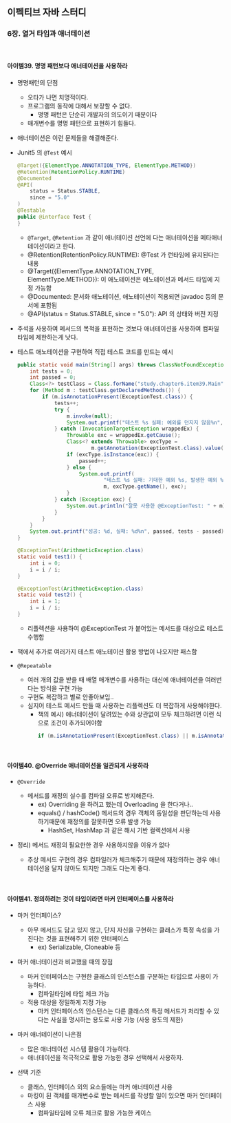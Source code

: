 ## 이펙티브 자바 스터디

### 6장. 열거 타입과 애너테이션

<br>

#### 아이템39. 명명 패턴보다 애너테이션을 사용하라

- 명명패턴의 단점
    - 오타가 나면 치명적이다.
    - 프로그램의 동작에 대해서 보장할 수 없다.
        - 명명 패턴은 단순히 개발자의 의도이기 때문이다
    - 매개변수를 명명 패턴으로 표현하기 힘들다.
 
- 애너테이션은 이런 문제들을 해결해준다.
- Junit5 의 ```@Test``` 예시
    ```java
    @Target({ElementType.ANNOTATION_TYPE, ElementType.METHOD})
    @Retention(RetentionPolicy.RUNTIME)
    @Documented
    @API(
        status = Status.STABLE,
        since = "5.0"
    )
    @Testable
    public @interface Test {
    }
    ```
    - ```@Target```, ```@Retention``` 과 같이 애너테이션 선언에 다는 애너테이션을 메타애너테이션이라고 한다.
    - @Retention(RetentionPolicy.RUNTIME): @Test 가 런타임에 유지된다는 내용
    - @Target({ElementType.ANNOTATION_TYPE, ElementType.METHOD}): 이 애노테이션은 애노테이션과 메서드 타입에 지정 가능함
    - @Documented: 문서화 애노테이션, 애노테이션이 적용되면 javadoc 등의 문서에 포함됨
    - @API(status = Status.STABLE, since = "5.0"): API 의 상태와 버전 지정
 
- 주석을 사용하여 메서드의 목적을 표현하는 것보다 애너테이션을 사용하여 컴파일타임에 제한하는게 낫다.

- 테스트 애노테이션을 구현하여 직접 테스트 코드를 만드는 예시
    ```java
    public static void main(String[] args) throws ClassNotFoundException {
        int tests = 0;
        int passed = 0;
        Class<?> testClass = Class.forName("study.chapter6.item39.Main");
        for (Method m : testClass.getDeclaredMethods()) {
            if (m.isAnnotationPresent(ExceptionTest.class)) {
                tests++;
                try {
                    m.invoke(null);
                    System.out.printf("테스트 %s 실패: 예외를 던지지 않음%n", m);
                } catch (InvocationTargetException wrappedEx) {
                    Throwable exc = wrappedEx.getCause();
                    Class<? extends Throwable> excType =
                            m.getAnnotation(ExceptionTest.class).value();
                    if (excType.isInstance(exc)) {
                        passed++;
                    } else {
                        System.out.printf(
                                "테스트 %s 실패: 기대한 예외 %s, 발생한 예외 %s%n",
                                m, excType.getName(), exc);
                    }
                } catch (Exception exc) {
                    System.out.println("잘못 사용한 @ExceptionTest: " + m);
                }
            }
        }
        System.out.printf("성공: %d, 실패: %d%n", passed, tests - passed);
    }

    @ExceptionTest(ArithmeticException.class)
    static void test1() {
        int i = 0;
        i = i / i;
    }

    @ExceptionTest(ArithmeticException.class)
    static void test2() {
        int i = 1;
        i = i / i;
    }
    ```
    - 리플렉션을 사용하여 @ExceptionTest 가 붙어있는 메서드를 대상으로 테스트 수행함

- 책에서 추가로 여러가지 테스트 애노테이션 활용 방법이 나오지만 패스함

- ```@Repeatable```
    - 여러 개의 값을 받을 때 배열 매개변수를 사용하는 대신에 애너테이션을 여러번 다는 방식을 구현 가능
    - 구현도 복잡하고 별로 안좋아보임..
    - 심지어 테스트 메서드 만들 때 사용하는 리플렉션도 더 복잡하게 사용해야한다.
        - 책의 예시) 애너테이션이 달려있는 수와 상관없이 모두 체크하려면 이런 식으로 조건이 추가되어야함
            ```java
            if (m.isAnnotationPresent(ExceptionTest.class) || m.isAnnotationPresent(ExceptionTestContainer.class))
            ```

<br>

#### 아이템40. @Override 애너테이션을 일관되게 사용하라

- ```@Override```
    - 메서드를 재정의 실수를 컴파일 오류로 방지해준다.
        - ex) Overriding 을 하려고 했는데 Overloading 을 한다거나..
        - equals() / hashCode() 메서드의 경우 객체의 동일성을 판단하는데 사용하기때문에 재정의를 잘못하면 오류 발생 가능
            - HashSet, HashMap 과 같은 해시 기반 컬렉션에서 사용

- 정리) 메서드 재정의 필요한한 경우 사용하지않을 이유가 없다
    - 추상 메서드 구현의 경우 컴파일러가 체크해주기 때문에 재정의하는 경우 애너테이션을 달지 않아도 되지만 그래도 다는게 좋다.

<br>

#### 아이템41. 정의하려는 것이 타입이라면 마커 인터페이스를 사용하라

- 마커 인터페이스?
    - 아무 메서드도 담고 있지 않고, 단지 자신을 구현하는 클래스가 특정 속성을 가진다는 것을 표현해주기 위한 인터페이스
        - ex) Serializable, Cloneable 등

- 마커 애너테이션과 비교했을 때의 장점
    - 마커 인터페이스는 구현한 클래스의 인스턴스를 구분하는 타입으로 사용이 가능하다.
        - 컴파일타임에 타입 체크 가능
    - 적용 대상을 정밀하게 지정 가능
        - 마커 인터페이스의 인스턴스는 다른 클래스의 특정 메서드가 처리할 수 있다는 사실을 명시하는 용도로 사용 가능 (사용 용도의 제한) 
 
- 마커 애너테이션이 나은점
    - 많은 애너테이션 시스템 활용이 가능하다.
    - 애너테이션을 적극적으로 활용 가능한 경우 선택해서 사용하자.
 
- 선택 기준
    - 클래스, 인터페이스 외의 요소들에는 마커 애너테이션 사용
    - 마킹이 된 객체를 매개변수로 받는 메서드를 작성할 일이 있으면 마커 인터페이스 사용
        - 컴파일타임에 오류 체크로 활용 가능한 케이스


